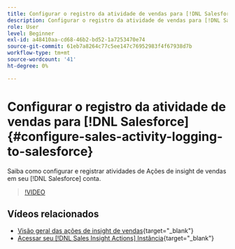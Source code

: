 ```yaml
---
title: Configurar o registro da atividade de vendas para [!DNL Salesforce]
description: Configurar o registro da atividade de vendas para [!DNL Salesforce]
role: User
level: Beginner
exl-id: a48410aa-cd68-46b2-bd52-1a7253470e74
source-git-commit: 61eb7a8264c77c5ee147c76952983f4f67938d7b
workflow-type: tm+mt
source-wordcount: '41'
ht-degree: 0%

---
```


# Configurar o registro da atividade de vendas para [!DNL Salesforce] {#configure-sales-activity-logging-to-salesforce}

Saiba como configurar e registrar atividades de Ações de insight de vendas em seu [!DNL Salesforce] conta.

>[!VIDEO](https://video.tv.adobe.com/v/340843/?quality=12&learn=on)

## Vídeos relacionados

* [Visão geral das ações de insight de vendas](/help/sales-insight-actions/sales-insight-actions-overview.md){target=&quot;_blank&quot;}
* [Acessar seu [!DNL Sales Insight Actions] Instância](/help/sales-insight-actions/accessing-your-sales-insight-actions-instance.md){target=&quot;_blank&quot;}
